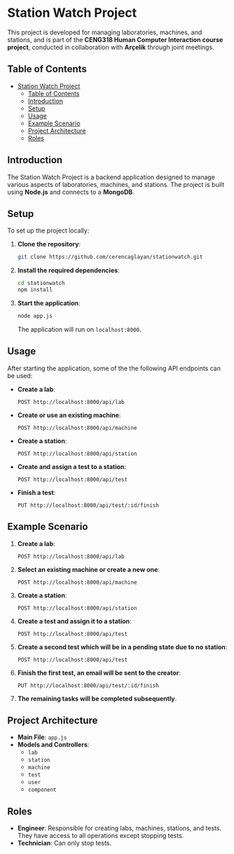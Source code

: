 # Station Watch Project

This project is developed for managing laboratories, machines, and stations, and is part of the **CENG318 Human Computer Interaction course project**, conducted in collaboration with **Arçelik** through joint meetings.

## Table of Contents

- [Station Watch Project](#station-watch-project)
  - [Table of Contents](#table-of-contents)
  - [Introduction](#introduction)
  - [Setup](#setup)
  - [Usage](#usage)
  - [Example Scenario](#example-scenario)
  - [Project Architecture](#project-architecture)
  - [Roles](#roles)

## Introduction

The Station Watch Project is a backend application designed to manage various aspects of laboratories, machines, and stations. The project is built using **Node.js** and connects to a **MongoDB**.

## Setup

To set up the project locally:

1. **Clone the repository**:

    ```bash
    git clone https://github.com/cerencaglayan/stationwatch.git
    ```

2. **Install the required dependencies**:

    ```bash
    cd stationwatch
    npm install
    ```


3. **Start the application**:

    ```bash
    node app.js
    ```

    The application will run on `localhost:8000`.

## Usage

After starting the application, some of the the following API endpoints can be used:

- **Create a lab**:
    ```http
    POST http://localhost:8000/api/lab
    ```

- **Create or use an existing machine**:
    ```http
    POST http://localhost:8000/api/machine
    ```

- **Create a station**:
    ```http
    POST http://localhost:8000/api/station
    ```

- **Create and assign a test to a station**:
    ```http
    POST http://localhost:8000/api/test
    ```

- **Finish a test**:
    ```http
    PUT http://localhost:8000/api/test/:id/finish
    ```

## Example Scenario

1. **Create a lab**:
    ```http
    POST http://localhost:8000/api/lab
    ```

2. **Select an existing machine or create a new one**:
    ```http
    POST http://localhost:8000/api/machine
    ```

3. **Create a station**:
    ```http
    POST http://localhost:8000/api/station
    ```

4. **Create a test and assign it to a station**:
    ```http
    POST http://localhost:8000/api/test
    ```

5. **Create a second test which will be in a pending state due to no station**:
    ```http
    POST http://localhost:8000/api/test
    ```

6. **Finish the first test, an email will be sent to the creator**:
    ```http
    PUT http://localhost:8000/api/test/:id/finish
    ```

7. **The remaining tasks will be completed subsequently**.

## Project Architecture

- **Main File**: `app.js`
- **Models and Controllers**:
    - `lab`
    - `station`
    - `machine`
    - `test`
    - `user`
    - `component`

## Roles

- **Engineer**: Responsible for creating labs, machines, stations, and tests. They have access to all operations except stopping tests.
- **Technician**: Can only stop tests.